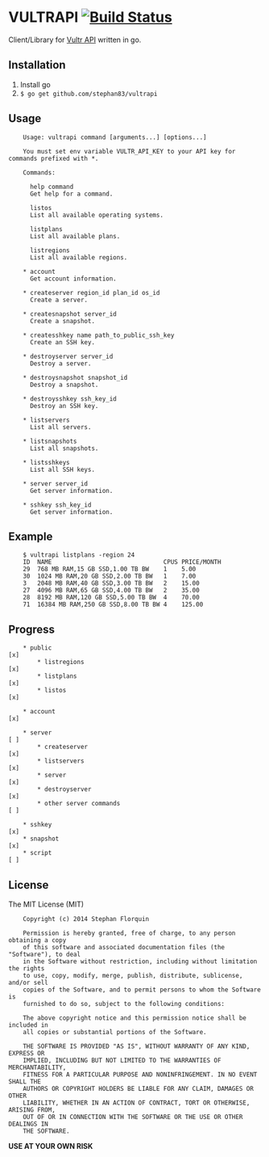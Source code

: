 # VULTRAPI [![Build Status](https://travis-ci.org/stephan83/vultrapi.svg?branch=master)](https://travis-ci.org/stephan83/vultrapi)

Client/Library for [Vultr API](https://vultr.com) written in go.

## Installation

1. Install go
2. `$ go get github.com/stephan83/vultrapi`

## Usage

		Usage: vultrapi command [arguments...] [options...]

		You must set env variable VULTR_API_KEY to your API key for commands prefixed with *.

		Commands:

		  help command
		  Get help for a command.

		  listos
		  List all available operating systems.

		  listplans
		  List all available plans.

		  listregions
		  List all available regions.

		* account
		  Get account information.

		* createserver region_id plan_id os_id
		  Create a server.

		* createsnapshot server_id
		  Create a snapshot.

		* createsshkey name path_to_public_ssh_key
		  Create an SSH key.

		* destroyserver server_id
		  Destroy a server.

		* destroysnapshot snapshot_id
		  Destroy a snapshot.

		* destroysshkey ssh_key_id
		  Destroy an SSH key.

		* listservers
		  List all servers.

		* listsnapshots
		  List all snapshots.

		* listsshkeys
		  List all SSH keys.

		* server server_id
		  Get server information.

		* sshkey ssh_key_id
		  Get server information.

## Example

		$ vultrapi listplans -region 24
		ID  NAME                               CPUS PRICE/MONTH
		29  768 MB RAM,15 GB SSD,1.00 TB BW    1    5.00
		30  1024 MB RAM,20 GB SSD,2.00 TB BW   1    7.00
		3   2048 MB RAM,40 GB SSD,3.00 TB BW   2    15.00
		27  4096 MB RAM,65 GB SSD,4.00 TB BW   2    35.00
		28  8192 MB RAM,120 GB SSD,5.00 TB BW  4    70.00
		71  16384 MB RAM,250 GB SSD,8.00 TB BW 4    125.00

## Progress

		* public                                                                  [x]
			* listregions                                                         [x]
			* listplans                                                           [x]
			* listos                                                              [x]

		* account                                                                 [x]

		* server                                                                  [ ]
			* createserver                                                        [x]
			* listservers                                                         [x]
			* server                                                              [x]
			* destroyserver                                                       [x]
			* other server commands                                               [ ]

		* sshkey                                                                  [x]
		* snapshot                                                                [x]
		* script                                                                  [ ]

## License

The MIT License (MIT)

		Copyright (c) 2014 Stephan Florquin

		Permission is hereby granted, free of charge, to any person obtaining a copy
		of this software and associated documentation files (the "Software"), to deal
		in the Software without restriction, including without limitation the rights
		to use, copy, modify, merge, publish, distribute, sublicense, and/or sell
		copies of the Software, and to permit persons to whom the Software is
		furnished to do so, subject to the following conditions:

		The above copyright notice and this permission notice shall be included in
		all copies or substantial portions of the Software.

		THE SOFTWARE IS PROVIDED "AS IS", WITHOUT WARRANTY OF ANY KIND, EXPRESS OR
		IMPLIED, INCLUDING BUT NOT LIMITED TO THE WARRANTIES OF MERCHANTABILITY,
		FITNESS FOR A PARTICULAR PURPOSE AND NONINFRINGEMENT. IN NO EVENT SHALL THE
		AUTHORS OR COPYRIGHT HOLDERS BE LIABLE FOR ANY CLAIM, DAMAGES OR OTHER
		LIABILITY, WHETHER IN AN ACTION OF CONTRACT, TORT OR OTHERWISE, ARISING FROM,
		OUT OF OR IN CONNECTION WITH THE SOFTWARE OR THE USE OR OTHER DEALINGS IN
		THE SOFTWARE.

**USE AT YOUR OWN RISK**
